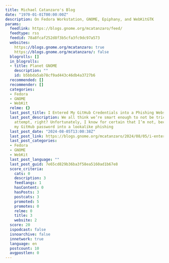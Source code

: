 ```yaml
---
title: Michael Catanzaro's Blog
date: "1970-01-01T00:00:00Z"
description: On Fedora Workstation, GNOME, Epiphany, and WebKitGTK
params:
  feedlink: https://blogs.gnome.org/mcatanzaro/feed/
  feedtype: rss
  feedid: 78a8fcaf252d8f3b5cfa3fc9dc97a573
  websites:
    https://blogs.gnome.org/mcatanzaro: true
    https://blogs.gnome.org/mcatanzaro/: false
  blogrolls: []
  in_blogrolls:
  - title: Planet GNOME
    description: ""
    id: b5bbda5ab78cf9ad443c46db4a3727b6
  recommended: []
  recommender: []
  categories:
  - Fedora
  - GNOME
  - WebKit
  relme: {}
  last_post_title: I Entered My GitHub Credentials into a Phishing Website!
  last_post_description: We all think we’re smart enough to not be tricked by a phishing
    attempt, right? Unfortunately, I know for certain that I’m not, because I entered
    my GitHub password into a lookalike phishing
  last_post_date: "2024-08-05T13:00:38Z"
  last_post_link: https://blogs.gnome.org/mcatanzaro/2024/08/05/i-entered-my-github-credentials-into-a-phishing-website-also-target-com-is-more-secure-than-your-bank/
  last_post_categories:
  - Fedora
  - GNOME
  - WebKit
  last_post_language: ""
  last_post_guid: 7e65cd829b36ba3f58ea5160ad1b67e8
  score_criteria:
    cats: 0
    description: 3
    feedlangs: 1
    hasContent: 0
    hasPosts: 3
    postcats: 3
    promoted: 5
    promotes: 0
    relme: 0
    title: 3
    website: 2
  score: 20
  ispodcast: false
  isnoarchive: false
  innetwork: true
  language: en
  postcount: 10
  avgpostlen: 0
---
```

